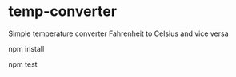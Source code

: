 # temp-converter
Simple temperature converter 
Fahrenheit to Celsius and vice versa

npm install 

npm test

